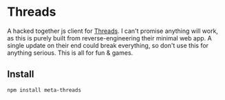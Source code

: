 # Threads

A hacked together js client for [Threads](https://threads.net/). I can't promise anything will work, as this is purely built from reverse-engineering their minimal web app. A single update on their end could break everything, so don't use this for anything serious. This is all for fun & games.

## Install

```sh
npm install meta-threads
```
